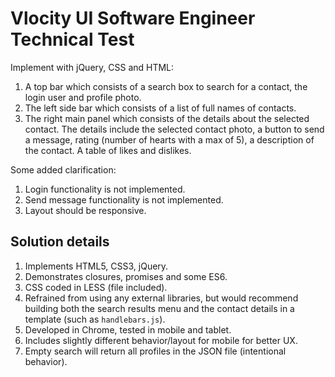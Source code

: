 # Vlocity UI Software Engineer Technical Test

Implement with jQuery, CSS and HTML:
1. A top bar which consists of a search box to search for a contact, the login user and profile photo.
2. The left side bar which consists of a list of full names of contacts.
3. The right main panel which consists of the details about the selected contact. The details include the selected contact photo, a button to send a message, rating (number of hearts with a max of 5), a description of the contact. A table of likes and dislikes.

Some added clarification:
1. Login functionality is not implemented.
2. Send message functionality is not implemented.
3. Layout should be responsive.

## Solution details
1. Implements HTML5, CSS3, jQuery.
2. Demonstrates closures, promises and some ES6.
3. CSS coded in LESS (file included).
4. Refrained from using any external libraries, but would recommend building both the search results menu and the contact details in a template (such as `handlebars.js`).
5. Developed in Chrome, tested in mobile and tablet.
6. Includes slightly different behavior/layout for mobile for better UX.
7. Empty search will return all profiles in the JSON file (intentional behavior).